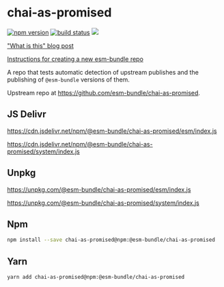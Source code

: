 # chai-as-promised

[![npm version](https://img.shields.io/npm/v/@esm-bundle/chai-as-promised.svg?style=flat)](https://www.npmjs.com/package/@esm-bundle/chai-as-promised) [![build status](https://travis-ci.com/esm-bundle/chai-as-promised.svg?branch=master)](https://travis-ci.com/esm-bundle/chai-as-promised) [![](https://data.jsdelivr.com/v1/package/npm/@esm-bundle/chai-as-promised/badge)](https://www.jsdelivr.com/package/npm/@esm-bundle/chai-as-promised)

["What is this" blog post](https://medium.com/@joeldenning/an-esm-bundle-for-any-npm-package-5f850db0e04d)

[Instructions for creating a new esm-bundle repo](https://github.com/esm-bundle/new-repo-instructions)

A repo that tests automatic detection of upstream publishes and the publishing of `@esm-bundle` versions of them.

Upstream repo at https://github.com/esm-bundle/chai-as-promised.

## JS Delivr

https://cdn.jsdelivr.net/npm/@esm-bundle/chai-as-promised/esm/index.js

https://cdn.jsdelivr.net/npm/@esm-bundle/chai-as-promised/system/index.js

## Unpkg

https://unpkg.com/@esm-bundle/chai-as-promised/esm/index.js

https://unpkg.com/@esm-bundle/chai-as-promised/system/index.js

## Npm

```sh
npm install --save chai-as-promised@npm:@esm-bundle/chai-as-promised
```

## Yarn

```sh
yarn add chai-as-promised@npm:@esm-bundle/chai-as-promised
```
